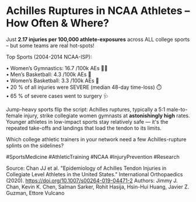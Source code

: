 # Achilles Ruptures in NCAA Athletes – How Often & Where?

Just **2.17 injuries per 100,000 athlete-exposures** across ALL college sports – but some teams are real hot-spots!

Top Sports (2004-2014 NCAA-ISP):

• Women’s Gymnastics: 16.7 /100k AEs 🤸‍♀️  
• Men’s Basketball: 4.3 /100k AEs 🏀  
• Women’s Basketball: 3.3 /100k AEs 🏀  
• 20 % of all injuries were SEVERE (median 48-day time-loss) ⏱️  
• 65 % of severe cases went to surgery 🩺

Jump-heavy sports flip the script: Achilles ruptures, typically a 5:1 male-to-female injury, strike collegiate women gymnasts at **astonishingly high** rates. Younger athletes in low-impact sports stay relatively safe — it's the repeated take-offs and landings that load the tendon to its limits.

Which college athletic trainers in your network need a few Achilles-rupture splints on the sidelines?

#SportsMedicine #AthleticTraining #NCAA #InjuryPrevention #Research

Source: Chan JJ et al. "Epidemiology of Achilles Tendon Injuries in Collegiate Level Athletes in the United States." International Orthopaedics (2020). <https://doi.org/10.1007/s00264-019-04471-2>
Authors: Jimmy J. Chan, Kevin K. Chen, Salman Sarker, Rohit Hasija, Hsin-Hui Huang, Javier Z. Guzman, Ettore Vulcano